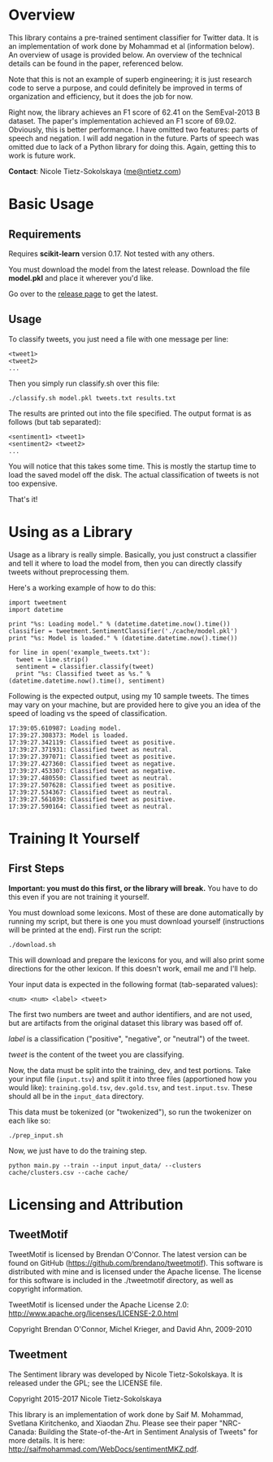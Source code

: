 Overview
========

This library contains a pre-trained sentiment classifier for Twitter data. It
is an implementation of work done by Mohammad et al (information below).
An overview of usage is provided below. An overview of the technical details
can be found in the paper, referenced below.

Note that this is not an example of superb engineering; it is just research
code to serve a purpose, and could definitely be improved in terms of
organization and efficiency, but it does the job for now.

Right now, the library achieves an F1 score of 62.41 on the SemEval-2013 B
dataset. The paper's implementation achieved an F1 score of 69.02. Obviously,
this is better performance. I have omitted two features: parts of speech and
negation. I will add negation in the future. Parts of speech was omitted due to
lack of a Python library for doing this. Again, getting this to work is future
work.

**Contact**: Nicole Tietz-Sokolskaya (me@ntietz.com)

Basic Usage
===========

Requirements
------------

Requires **scikit-learn** version 0.17. Not tested with any others.

You must download the model from the latest release. Download the file
**model.pkl** and place it wherever you'd like.

Go over to the [release page](https://github.com/ntietz/tweetment/releases) to
get the latest.

Usage
-----

To classify tweets, you just need a file with one message per line:

```
<tweet1>
<tweet2>
...
```

Then you simply run classify.sh over this file:

```
./classify.sh model.pkl tweets.txt results.txt
```

The results are printed out into the file specified. The output format is as
follows (but tab separated):

```
<sentiment1> <tweet1>
<sentiment2> <tweet2>
...
```

You will notice that this takes some time. This is mostly the startup time to
load the saved model off the disk. The actual classification of tweets is not
too expensive.

That's it!

Using as a Library
==================

Usage as a library is really simple. Basically, you just construct a classifier
and tell it where to load the model from, then you can directly classify
tweets without preprocessing them.

Here's a working example of how to do this:

```
import tweetment
import datetime

print "%s: Loading model." % (datetime.datetime.now().time())
classifier = tweetment.SentimentClassifier('./cache/model.pkl')
print "%s: Model is loaded." % (datetime.datetime.now().time())

for line in open('example_tweets.txt'):
  tweet = line.strip()
  sentiment = classifier.classify(tweet)
  print "%s: Classified tweet as %s." % (datetime.datetime.now().time(), sentiment)
```

Following is the expected output, using my 10 sample tweets. The times may vary
on your machine, but are provided here to give you an idea of the speed of
loading vs the speed of classification.

```
17:39:05.610987: Loading model.
17:39:27.308373: Model is loaded.
17:39:27.342119: Classified tweet as positive.
17:39:27.371931: Classified tweet as neutral.
17:39:27.397071: Classified tweet as positive.
17:39:27.427360: Classified tweet as negative.
17:39:27.453307: Classified tweet as negative.
17:39:27.480550: Classified tweet as neutral.
17:39:27.507628: Classified tweet as positive.
17:39:27.534367: Classified tweet as neutral.
17:39:27.561039: Classified tweet as positive.
17:39:27.590164: Classified tweet as neutral.
```

Training It Yourself
====================

First Steps
-----------

**Important: you must do this first, or the library will break.**
You have to do this even if you are not training it yourself.

You must download some lexicons. Most of these are done automatically by running
my script, but there is one you must download yourself (instructions will be printed at the end). First run the script:

```
./download.sh
```

This will download and prepare the lexicons for you, and will also print some
directions for the other lexicon. If this doesn't work, email me and I'll help.

Your input data is expected in the following format (tab-separated values):
```
<num> <num> <label> <tweet>
```
The first two numbers are tweet and author identifiers, and are not used, but are artifacts from the original dataset this library was based off of.

*label* is a classification ("positive", "negative", or "neutral") of the tweet.

*tweet* is the content of the tweet you are classifying.


Now, the data must be split into the training, dev, and test portions. Take your input file (`input.tsv`) and split it into three files (apportioned how you would like): `training.gold.tsv`, `dev.gold.tsv`, and `test.input.tsv`. These should all be in the `input_data` directory.

This data must be tokenized (or "twokenized"), so run the twokenizer on each like so:
```
./prep_input.sh
```

Now, we just have to do the training step.
```
python main.py --train --input input_data/ --clusters cache/clusters.csv --cache cache/
```

Licensing and Attribution
=========================

TweetMotif
----------

TweetMotif is licensed by Brendan O'Connor. The latest version can be found on
GitHub (https://github.com/brendano/tweetmotif). This software is distributed
with mine and is licensed under the Apache license. The license for this
software is included in the ./tweetmotif directory, as well as copyright
information.

TweetMotif is licensed under the Apache License 2.0: http://www.apache.org/licenses/LICENSE-2.0.html

Copyright Brendan O'Connor, Michel Krieger, and David Ahn, 2009-2010

Tweetment
---------

The Sentiment library was developed by Nicole Tietz-Sokolskaya. It is released under the
GPL; see the LICENSE file.

Copyright 2015-2017 Nicole Tietz-Sokolskaya

This library is an implementation of work done by Saif M. Mohammad, Svetlana
Kiritchenko, and Xiaodan Zhu. Please see their paper "NRC-Canada: Building the
State-of-the-Art in Sentiment Analysis of Tweets" for more details. It is
here: http://saifmohammad.com/WebDocs/sentimentMKZ.pdf.

